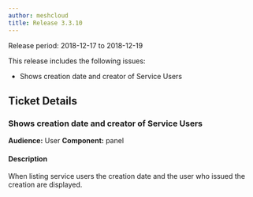 ```yaml
---
author: meshcloud
title: Release 3.3.10
---
```


Release period: 2018-12-17 to 2018-12-19

This release includes the following issues:
* Shows creation date and creator of Service Users
<!--truncate-->

## Ticket Details
### Shows creation date and creator of Service Users
**Audience:** User
**Component:** panel


#### Description
When listing service users the creation date and the user who issued the creation are displayed.

